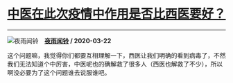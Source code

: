 # [中医在此次疫情中作用是否比西医要好？](https://www.zhihu.com/answer/1095711684)

-----------------------------------------------------------------

![夜雨闻铃](https://pic4.zhimg.com/v2-1832fd40575f61a3913315042ceb050b.jpg?source=1940ef5c "夜雨闻铃")&emsp;**[夜雨闻铃](https://www.zhihu.com/people/ye-yu-wen-ling-30-3) / 2020-03-22**

这个问题嘛，我觉得你们都要互相理解一下，西医让我们明确的看到病毒了，不然我们无法知道个中厉害，中医呢也的确解救了很多人（西医也解救了不少），所以啊没必要为了这个问题谁去说服谁吧。

